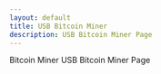 ```yaml
---
layout: default
title: USB Bitcoin Miner
description: USB Bitcoin Miner Page
---
```


Bitcoin Miner USB Bitcoin Miner Page
